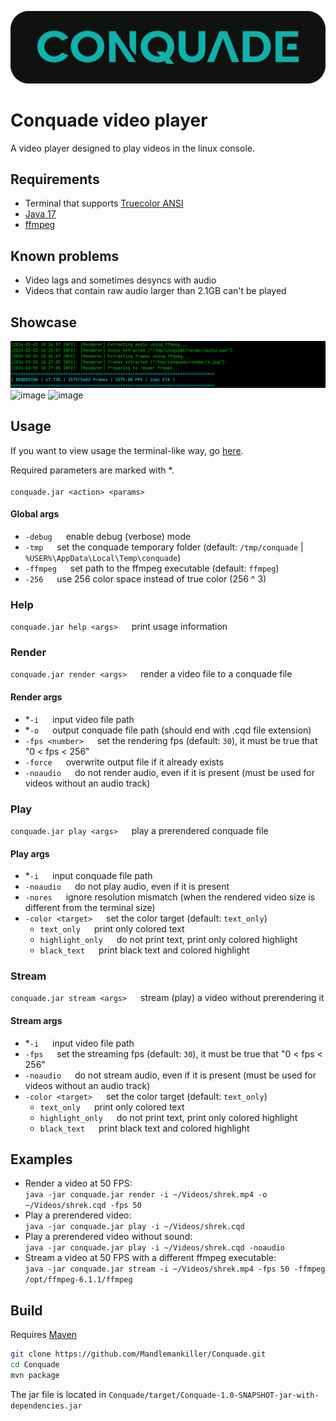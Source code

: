 ![image](https://raw.githubusercontent.com/Mandlemankiller/Conquade/master/branding/banner.png)

# Conquade video player

A video player designed to play videos in the linux console.<br>

## Requirements

- Terminal that supports [Truecolor ANSI](https://en.wikipedia.org/wiki/Color_depth#True_color_(24-bit))
- [Java 17](https://www.oracle.com/java/technologies/downloads/)
- [ffmpeg](https://ffmpeg.org/download.html)

## Known problems

- Video lags and sometimes desyncs with audio
- Videos that contain raw audio larger than 2.1GB can't be played

## Showcase

![image](https://raw.githubusercontent.com/Mandlemankiller/Conquade/master/branding/render.png)
![image](https://raw.githubusercontent.com/Mandlemankiller/Conquade/master/branding/rick.gif)
![image](https://raw.githubusercontent.com/Mandlemankiller/Conquade/master/branding/cars.gif#)

## Usage

If you want to view usage the terminal-like way,
go [here](https://raw.githubusercontent.com/Mandlemankiller/Conquade/master/src/main/resources/usage.txt).

Required parameters are marked with *. <br><br>
`conquade.jar <action> <params>`

#### Global args

- `-debug` &emsp; enable debug (verbose) mode
- `-tmp` &emsp; set the conquade temporary folder (default: `/tmp/conquade` | `%USER%\AppData\Local\Temp\conquade`)
- `-ffmpeg` &emsp; set path to the ffmpeg executable (default: `ffmpeg`)
- `-256` &emsp; use 256 color space instead of true color (256 ^ 3)

### Help

`conquade.jar help <args>` &emsp; print usage information

### Render

`conquade.jar render <args>` &emsp; render a video file to a conquade file

#### Render args

- *`-i` &emsp; input video file path
- *`-o` &emsp; output conquade file path (should end with .cqd file extension)
- `-fps <number>` &emsp; set the rendering fps (default: `30`), it must be true that "0 < fps < 256"
- `-force` &emsp; overwrite output file if it already exists
- `-noaudio` &emsp; do not render audio, even if it is present (must be used for videos without an audio track)

### Play

`conquade.jar play <args>` &emsp; play a prerendered conquade file

#### Play args

- *`-i` &emsp; input conquade file path
- `-noaudio` &emsp; do not play audio, even if it is present
- `-nores` &emsp; ignore resolution mismatch (when the rendered video size is different from the terminal size)
- `-color <target>` &emsp; set the color target (default: `text_only`)
    - `text_only` &emsp; print only colored text
    - `highlight_only` &emsp; do not print text, print only colored highlight
    - `black_text` &emsp; print black text and colored highlight

### Stream

`conquade.jar stream <args>` &emsp; stream (play) a video without prerendering it

#### Stream args

- *`-i` &emsp; input video file path
- `-fps` &emsp; set the streaming fps (default: `30`), it must be true that "0 < fps < 256"
- `-noaudio` &emsp; do not stream audio, even if it is present (must be used for videos without an audio track)
- `-color <target>` &emsp; set the color target (default: `text_only`)
    - `text_only` &emsp; print only colored text
    - `highlight_only` &emsp; do not print text, print only colored highlight
    - `black_text` &emsp; print black text and colored highlight

## Examples

- Render a video at 50 FPS: <br>
  `java -jar conquade.jar render -i ~/Videos/shrek.mp4 -o ~/Videos/shrek.cqd -fps 50`
- Play a prerendered video: <br>
  `java -jar conquade.jar play -i ~/Videos/shrek.cqd`
- Play a prerendered video without sound: <br>
  `java -jar conquade.jar play -i ~/Videos/shrek.cqd -noaudio`
- Stream a video at 50 FPS with a different ffmpeg executable:  <br>
  `java -jar conquade.jar stream -i ~/Videos/shrek.mp4 -fps 50 -ffmpeg /opt/ffmpeg-6.1.1/ffmpeg`

## Build

Requires [Maven](https://maven.apache.org/download.cgi)

```bash
git clone https://github.com/Mandlemankiller/Conquade.git
cd Conquade
mvn package
```

The jar file is located in `Conquade/target/Conquade-1.0-SNAPSHOT-jar-with-dependencies.jar`